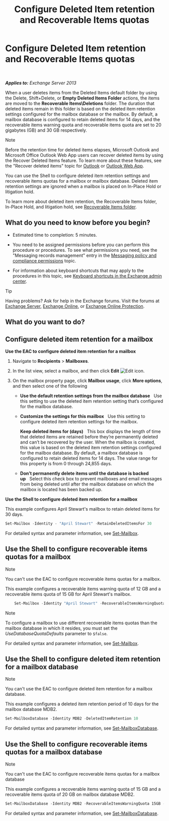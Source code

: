 ﻿---
title: 'Configure Deleted Item retention and Recoverable Items quotas'
TOCTitle: Configure Deleted Item retention and Recoverable Items quotas
ms:assetid: de7d667a-1c93-4364-a4f9-2aa5e3678b12
ms:mtpsurl: https://technet.microsoft.com/en-us/library/Ee364752(v=EXCHG.150)
ms:contentKeyID: 50470878
ms.date: 12/09/2016
mtps_version: v=EXCHG.150
---

# Configure Deleted Item retention and Recoverable Items quotas

 

_**Applies to:** Exchange Server 2013_


When a user deletes items from the Deleted Items default folder by using the Delete, Shift+Delete, or **Empty Deleted Items Folder** actions, the items are moved to the **Recoverable Items\\Deletions** folder. The duration that deleted items remain in this folder is based on the deleted item retention settings configured for the mailbox database or the mailbox. By default, a mailbox database is configured to retain deleted items for 14 days, and the recoverable items warning quota and recoverable items quota are set to 20 gigabytes (GB) and 30 GB respectively.


> [!NOTE]
> Before the retention time for deleted items elapses, Microsoft Outlook and Microsoft Office&nbsp;Outlook Web App users can recover deleted items by using the Recover Deleted Items feature. To learn more about these features, see the "Recover deleted items" topic for <A href="https://go.microsoft.com/fwlink/p/?linkid=198206">Outlook</A> or <A href="https://go.microsoft.com/fwlink/p/?linkid=198207">Outlook Web App</A>.



You can use the Shell to configure deleted item retention settings and recoverable items quotas for a mailbox or mailbox database. Deleted item retention settings are ignored when a mailbox is placed on In-Place Hold or litigation hold.

To learn more about deleted item retention, the Recoverable Items folder, In-Place Hold, and litigation hold, see [Recoverable Items folder](recoverable-items-folder-exchange-2013-help.md).

## What do you need to know before you begin?

  - Estimated time to completion: 5 minutes.

  - You need to be assigned permissions before you can perform this procedure or procedures. To see what permissions you need, see the "Messaging records management" entry in the [Messaging policy and compliance permissions](messaging-policy-and-compliance-permissions-exchange-2013-help.md) topic.

  - For information about keyboard shortcuts that may apply to the procedures in this topic, see [Keyboard shortcuts in the Exchange admin center](keyboard-shortcuts-in-the-exchange-admin-center-2013-help.md).


> [!TIP]
> Having problems? Ask for help in the Exchange forums. Visit the forums at <A href="https://go.microsoft.com/fwlink/p/?linkid=60612">Exchange Server</A>, <A href="https://go.microsoft.com/fwlink/p/?linkid=267542">Exchange Online</A>, or <A href="https://go.microsoft.com/fwlink/p/?linkid=285351">Exchange Online Protection</A>.



## What do you want to do?

## Configure deleted item retention for a mailbox

**Use the EAC to configure deleted item retention for a mailbox**

1.  Navigate to **Recipients** \> **Mailboxes**.

2.  In the list view, select a mailbox, and then click **Edit** ![Edit icon](images/JJ218640.6f53ccb2-1f13-4c02-bea0-30690e6ea71d(EXCHG.150).gif "Edit icon").

3.  On the mailbox property page, click **Mailbox usage**, click **More options**, and then select one of the following
    
      - **Use the default retention settings from the mailbox database**   Use this setting to use the deleted item retention setting that’s configured for the mailbox database.
    
      - **Customize the settings for this mailbox**   Use this setting to configure deleted item retention settings for the mailbox.
        
        **Keep deleted items for (days)**   This box displays the length of time that deleted items are retained before they’re permanently deleted and can’t be recovered by the user. When the mailbox is created, this value is based on the deleted item retention settings configured for the mailbox database. By default, a mailbox database is configured to retain deleted items for 14 days. The value range for this property is from 0 through 24,855 days.
    
      - **Don’t permanently delete items until the database is backed up**   Select this check box to prevent mailboxes and email messages from being deleted until after the mailbox database on which the mailbox is located has been backed up.

**Use the Shell to configure deleted item retention for a mailbox**

This example configures April Stewart's mailbox to retain deleted items for 30 days.

```powershell
Set-Mailbox -Identity - "April Stewart" -RetainDeletedItemsFor 30
```

For detailed syntax and parameter information, see [Set-Mailbox](https://technet.microsoft.com/en-us/library/bb123981\(v=exchg.150\)).

## Use the Shell to configure recoverable items quotas for a mailbox


> [!NOTE]
> You can't use the EAC to configure recoverable items quotas for a mailbox.



This example configures a recoverable items warning quota of 12 GB and a recoverable items quota of 15 GB for April Stewart's mailbox.

```powershell
    Set-Mailbox -Identity "April Stewart" -RecoverableItemsWarningQuota 12GB -RecoverableItemsQuota 15GB -UseDatabaseQuotaDefaults $false
```

> [!NOTE]
> To configure a mailbox to use different recoverable items quotas than the mailbox database in which it resides, you must set the <EM>UseDatabaseQuotaDefaults</EM> parameter to <CODE>$false</CODE>.



For detailed syntax and parameter information, see [Set-Mailbox](https://technet.microsoft.com/en-us/library/bb123981\(v=exchg.150\)).

## Use the Shell to configure deleted item retention for a mailbox database


> [!NOTE]
> You can't use the EAC to configure deleted item retention for a mailbox database.



This example configures a deleted item retention period of 10 days for the mailbox database MDB2.

```powershell
Set-MailboxDatabase -Identity MDB2 -DeletedItemRetention 10
```

For detailed syntax and parameter information, see [Set-MailboxDatabase](https://technet.microsoft.com/en-us/library/bb123971\(v=exchg.150\)).

## Use the Shell to configure recoverable items quotas for a mailbox database


> [!NOTE]
> You can't use the EAC to configure recoverable items quotas for a mailbox database



This example configures a recoverable items warning quota of 15 GB and a recoverable items quota of 20 GB on mailbox database MDB2.

```powershell
Set-MailboxDatabase -Identity MDB2 -RecoverableItemsWarningQuota 15GB -RecoverableItemsQuota 20GB
```

For detailed syntax and parameter information, see [Set-MailboxDatabase](https://technet.microsoft.com/en-us/library/bb123971\(v=exchg.150\)).

